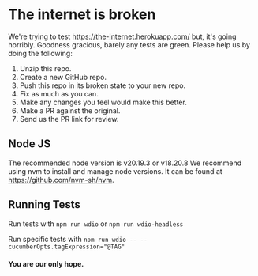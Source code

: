 # The internet is broken

We're trying to test https://the-internet.herokuapp.com/ but, it's going horribly. Goodness gracious, barely any tests are green. Please help us by doing the following:

1. Unzip this repo.
2. Create a new GitHub repo.
3. Push this repo in its broken state to your new repo.
4. Fix as much as you can.
5. Make any changes you feel would make this better.
6. Make a PR against the original.
7. Send us the PR link for review.

## Node JS

The recommended node version is v20.19.3 or v18.20.8
We recommend using nvm to install and manage node versions. It can be found at https://github.com/nvm-sh/nvm.

## Running Tests

Run tests with `npm run wdio` or `npm run wdio-headless`

Run specific tests with `npm run wdio -- --cucumberOpts.tagExpression="@TAG"`

#### You are our only hope.
